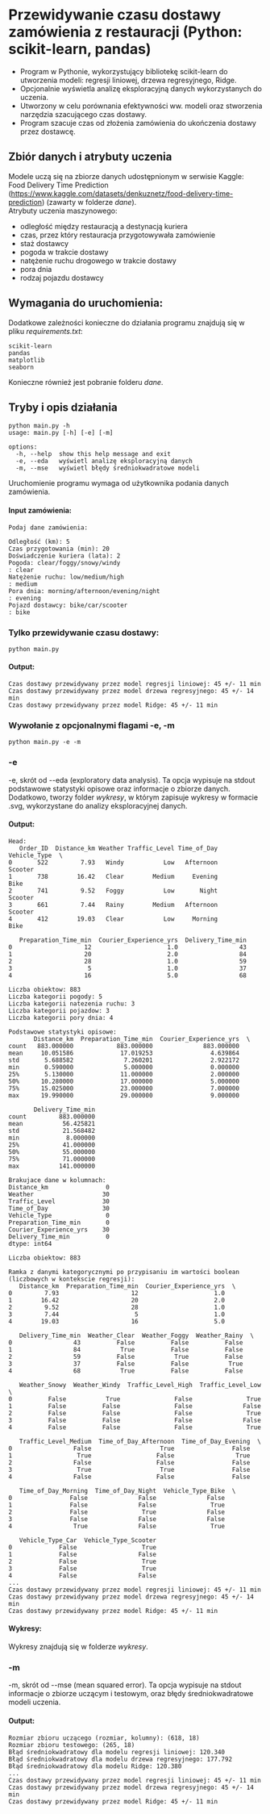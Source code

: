 # Przewidywanie czasu dostawy zamówienia z restauracji (Python: scikit-learn, pandas)
- Program w Pythonie, wykorzystujący bibliotekę scikit-learn do utworzenia modeli: regresji liniowej, drzewa regresyjnego, Ridge.
- Opcjonalnie wyświetla analizę eksploracyjną danych wykorzystanych do uczenia.
- Utworzony w celu porównania efektywności ww. modeli oraz stworzenia narzędzia szacującego czas dostawy.
- Program szacuje czas od złożenia zamówienia do ukończenia dostawy przez dostawcę.
## Zbiór danych i atrybuty uczenia
Modele uczą się na zbiorze danych udostępnionym w serwisie Kaggle: Food Delivery Time Prediction (https://www.kaggle.com/datasets/denkuznetz/food-delivery-time-prediction) (zawarty w folderze _dane_).  
Atrybuty uczenia maszynowego:
- odległość między restauracją a destynacją kuriera
- czas, przez który restauracja przygotowywała zamówienie
- staż dostawcy
- pogoda w trakcie dostawy
- natężenie ruchu drogowego w trakcie dostawy
- pora dnia
- rodzaj pojazdu dostawcy
## Wymagania do uruchomienia:
Dodatkowe zależności konieczne do działania programu znajdują się w pliku _requirements.txt_:
```
scikit-learn
pandas
matplotlib
seaborn
```
Konieczne również jest pobranie folderu _dane_.
## Tryby i opis działania
```
python main.py -h   
usage: main.py [-h] [-e] [-m]

options:
  -h, --help  show this help message and exit
  -e, --eda   wyświetl analizę eksploracyjną danych
  -m, --mse   wyświetl błędy średniokwadratowe modeli
```
Uruchomienie programu wymaga od użytkownika podania danych zamówienia.
#### Input zamówienia:
```
Podaj dane zamówienia:

Odległość (km): 5
Czas przygotowania (min): 20
Doświadczenie kuriera (lata): 2
Pogoda: clear/foggy/snowy/windy
: clear
Natężenie ruchu: low/medium/high
: medium
Pora dnia: morning/afternoon/evening/night
: evening
Pojazd dostawcy: bike/car/scooter
: bike
```
### Tylko przewidywanie czasu dostawy:
```
python main.py
```
#### Output:
```
Czas dostawy przewidywany przez model regresji liniowej: 45 +/- 11 min
Czas dostawy przewidywany przez model drzewa regresyjnego: 45 +/- 14 min
Czas dostawy przewidywany przez model Ridge: 45 +/- 11 min
````
### Wywołanie z opcjonalnymi flagami -e, -m
```
python main.py -e -m
```
### -e
-e, skrót od --eda (exploratory data analysis). Ta opcja wypisuje na stdout podstawowe statystyki opisowe oraz informacje o zbiorze danych.  
Dodatkowo, tworzy folder _wykresy_, w którym zapisuje wykresy w formacie .svg, wykorzystane do analizy eksploracyjnej danych.
#### Output: 
```
Head: 
   Order_ID  Distance_km Weather Traffic_Level Time_of_Day Vehicle_Type  \
0       522         7.93   Windy           Low   Afternoon      Scooter
1       738        16.42   Clear        Medium     Evening         Bike
2       741         9.52   Foggy           Low       Night      Scooter
3       661         7.44   Rainy        Medium   Afternoon      Scooter
4       412        19.03   Clear           Low     Morning         Bike

   Preparation_Time_min  Courier_Experience_yrs  Delivery_Time_min
0                    12                     1.0                 43
1                    20                     2.0                 84
2                    28                     1.0                 59
3                     5                     1.0                 37
4                    16                     5.0                 68

Liczba obiektow: 883
Liczba kategorii pogody: 5
Liczba kategorii natezenia ruchu: 3
Liczba kategorii pojazdow: 3
Liczba kategorii pory dnia: 4

Podstawowe statystyki opisowe:
       Distance_km  Preparation_Time_min  Courier_Experience_yrs  \
count   883.000000            883.000000              883.000000
mean     10.051586             17.019253                4.639864
std       5.688582              7.260201                2.922172
min       0.590000              5.000000                0.000000
25%       5.130000             11.000000                2.000000
50%      10.280000             17.000000                5.000000
75%      15.025000             23.000000                7.000000
max      19.990000             29.000000                9.000000

       Delivery_Time_min
count         883.000000
mean           56.425821
std            21.568482
min             8.000000
25%            41.000000
50%            55.000000
75%            71.000000
max           141.000000

Brakujace dane w kolumnach:
Distance_km                0
Weather                   30
Traffic_Level             30
Time_of_Day               30
Vehicle_Type               0
Preparation_Time_min       0
Courier_Experience_yrs    30
Delivery_Time_min          0
dtype: int64

Liczba obiektow: 883

Ramka z danymi kategorycznymi po przypisaniu im wartości boolean (liczbowych w kontekscie regresji):
   Distance_km  Preparation_Time_min  Courier_Experience_yrs  \
0         7.93                    12                     1.0
1        16.42                    20                     2.0
2         9.52                    28                     1.0
3         7.44                     5                     1.0
4        19.03                    16                     5.0

   Delivery_Time_min  Weather_Clear  Weather_Foggy  Weather_Rainy  \
0                 43          False          False          False
1                 84           True          False          False
2                 59          False           True          False
3                 37          False          False           True
4                 68           True          False          False

   Weather_Snowy  Weather_Windy  Traffic_Level_High  Traffic_Level_Low  \
0          False           True               False               True
1          False          False               False              False
2          False          False               False               True
3          False          False               False              False
4          False          False               False               True

   Traffic_Level_Medium  Time_of_Day_Afternoon  Time_of_Day_Evening  \
0                 False                   True                False
1                  True                  False                 True
2                 False                  False                False
3                  True                   True                False
4                 False                  False                False

   Time_of_Day_Morning  Time_of_Day_Night  Vehicle_Type_Bike  \
0                False              False              False
1                False              False               True
2                False               True              False
3                False              False              False
4                 True              False               True

   Vehicle_Type_Car  Vehicle_Type_Scooter
0             False                  True
1             False                 False
2             False                  True
3             False                  True
4             False                 False
...
Czas dostawy przewidywany przez model regresji liniowej: 45 +/- 11 min
Czas dostawy przewidywany przez model drzewa regresyjnego: 45 +/- 14 min
Czas dostawy przewidywany przez model Ridge: 45 +/- 11 min
```
#### Wykresy:
Wykresy znajdują się w folderze _wykresy_.
### -m
-m, skrót od --mse (mean squared error). Ta opcja wypisuje na stdout informacje o zbiorze uczącym i testowym, oraz błędy średniokwadratowe modeli uczenia.
#### Output:
```
Rozmiar zbioru uczącego (rozmiar, kolumny): (618, 18)
Rozmiar zbioru testowego: (265, 18)
Błąd średniokwadratowy dla modelu regresji liniowej: 120.340
Błąd średniokwadratowy dla modelu drzewa regresyjnego: 177.792
Błąd średniokwadratowy dla modelu Ridge: 120.380
...
Czas dostawy przewidywany przez model regresji liniowej: 45 +/- 11 min
Czas dostawy przewidywany przez model drzewa regresyjnego: 45 +/- 14 min
Czas dostawy przewidywany przez model Ridge: 45 +/- 11 min
```
